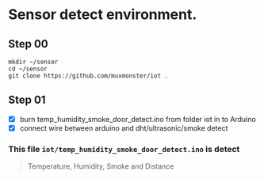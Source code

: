 # Sensor detect environment.
## Step 00
```
mkdir ~/sensor
cd ~/sensor
git clone https://github.com/muxmonster/iot .
```
## Step 01
- [x] burn temp_humidity_smoke_door_detect.ino from folder iot in to Arduino
- [x] connect wire between arduino and dht/ultrasonic/smoke detect
### This file `iot/temp_humidity_smoke_door_detect.ino` is detect
> Temperature, Humidity, Smoke and Distance
